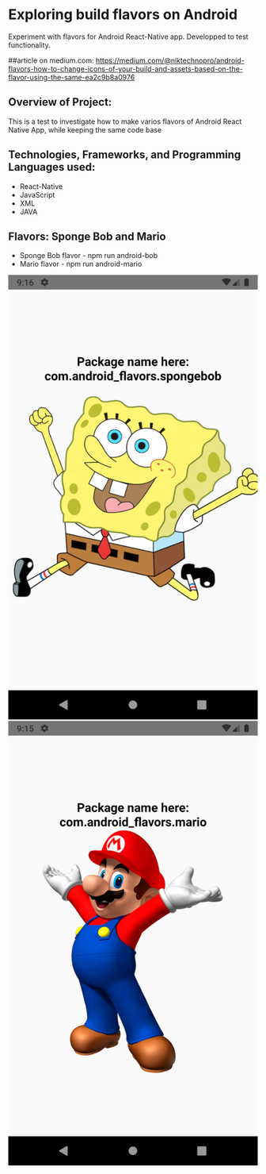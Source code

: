 # Exploring build flavors on Android
Experiment with flavors for Android React-Native app. Developped to test functionality.

##article on medium.com: 
https://medium.com/@niktechnopro/android-flavors-how-to-change-icons-of-your-build-and-assets-based-on-the-flavor-using-the-same-ea2c9b8a0976

## Overview of Project:
This is a test to investigate how to make varios flavors of Android React Native App, while keeping the same code base

## Technologies, Frameworks, and Programming Languages used:
* React-Native
* JavaScript
* XML
* JAVA

## Flavors: Sponge Bob and Mario
* Sponge Bob flavor - npm run android-bob
* Mario flavor - npm run android-mario

![spongebob flavor](/screenshots/flavor-spongebob.png "spongebob flavor")
![mario flavor](/screenshots/flavor-mario.png "mario flavor")

